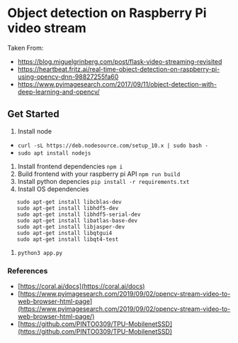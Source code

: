 # Object detection on Raspberry Pi video stream
Taken From:
*  https://blog.miguelgrinberg.com/post/flask-video-streaming-revisited
* https://heartbeat.fritz.ai/real-time-object-detection-on-raspberry-pi-using-opencv-dnn-98827255fa60
* https://www.pyimagesearch.com/2017/09/11/object-detection-with-deep-learning-and-opencv/



## Get Started
1. Install node 
  * `curl -sL https://deb.nodesource.com/setup_10.x | sudo bash -`
  * `sudo apt install nodejs`
1. Install frontend dependencies `npm i`
1. Build frontend with your raspberry pi API `npm run build`
1. Install python depencies `pip install -r requirements.txt`
1. Install OS dependencies
  ```
     sudo apt-get install libcblas-dev
     sudo apt-get install libhdf5-dev
     sudo apt-get install libhdf5-serial-dev 
     sudo apt-get install libatlas-base-dev
     sudo apt-get install libjasper-dev 
     sudo apt-get install libqtgui4 
     sudo apt-get install libqt4-test
  ```
1. `python3 app.py`

### References

* [https://coral.ai/docs](https://coral.ai/docs)
* [https://www.pyimagesearch.com/2019/09/02/opencv-stream-video-to-web-browser-html-page](https://www.pyimagesearch.com/2019/09/02/opencv-stream-video-to-web-browser-html-page/)
* [https://github.com/PINTO0309/TPU-MobilenetSSD](https://github.com/PINTO0309/TPU-MobilenetSSD)

